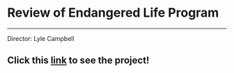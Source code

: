 # Review of Endangered Life Program
---
Director: Lyle Campbell

Click this [link](http://www.endangeredlanguages.com) to see the project!
---
